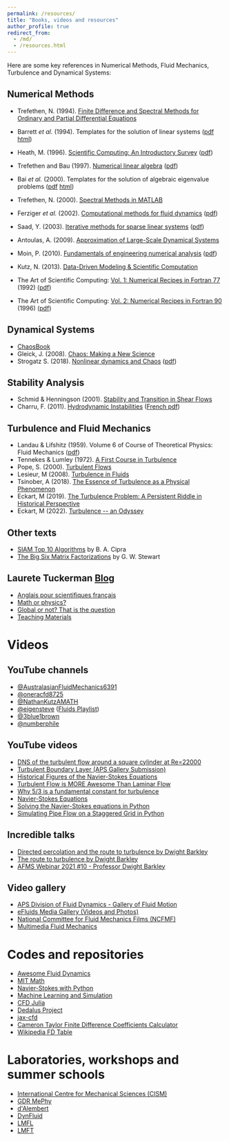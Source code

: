 ```yaml
---
permalink: /resources/
title: "Books, videos and resources"
author_profile: true
redirect_from: 
  - /md/
  - /resources.html
---
```


Here are some key references in Numerical Methods, Fluid Mechanics, Turbulence and Dynamical Systems:

Numerical Methods
------
- Trefethen, N. (1994). [Finite Difference and Spectral Methods for Ordinary and Partial Differential Equations](https://people.maths.ox.ac.uk/trefethen/pdetext.html)
- Barrett *et al.* (1994). Templates for the solution of linear systems ([pdf](https://netlib.org/templates/templates.pdf) [html](https://netlib.org/linalg/html_templates/node4.html))
- Heath, M. (1996). [Scientific Computing: An Introductory Survey](https://heath.cs.illinois.edu/scicomp/) ([pdf](https://e6.ijs.si/~roman/files/tmp/M.Heath-SComputing/scientific-computing-michael-t-heath.pdf))
- Trefethen and Bau (1997). [Numerical linear algebra](https://people.maths.ox.ac.uk/trefethen/text.html) ([pdf]())
- Bai *et al.* (2000). Templates for the solution of algebraic eigenvalue problems ([pdf](https://epubs.siam.org/doi/pdf/10.1137/1.9780898719581.fm) [html](https://netlib.org/utk/people/JackDongarra/etemplates/node5.html))
- Trefethen, N. (2000). [Spectral Methods in MATLAB](https://people.maths.ox.ac.uk/trefethen/spectral.html)
- Ferziger *et al.* (2002). [Computational methods for fluid dynamics](https://link.springer.com/book/10.1007/978-3-642-56026-2) ([pdf](https://www.researchgate.net/profile/Ghassan-Smaisim/post/FEM_mesh_generator/attachment/59d655b479197b80779acc79/AS%3A526929528274950%401502641197635/download/111+ferziger+peric+2002+computational+methods+for+fluid+dynamics+.pdf))
- Saad, Y. (2003). [Iterative methods for sparse linear systems]() ([pdf](https://www-users.cse.umn.edu/~saad/IterMethBook_2ndEd.pdf))
- Antoulas, A. (2009). [Approximation of Large-Scale Dynamical Systems](https://epubs.siam.org/doi/book/10.1137/1.9780898718713)
- Moin, P. (2010). [Fundamentals of engineering numerical analysis]() ([pdf](https://sv.20file.org/up1/1389_0.pdf))
- Kutz, N. (2013). [Data-Driven Modeling & Scientific Computation](https://global.oup.com/academic/product/data-driven-modeling-and-scientific-computation-9780199660346?q=Kutz&lang=en&cc=us)

- The Art of Scientific Computing: [Vol. 1: Numerical Recipes in Fortran 77](http://s3.amazonaws.com/nrbook.com/book_F210.html) (1992) ([pdf](https://websites.pmc.ucsc.edu/~fnimmo/eart290c_17/NumericalRecipesinF77.pdf))
- The Art of Scientific Computing: [Vol. 2: Numerical Recipes in Fortran 90](http://numerical.recipes/oldverswitcher.html) (1996) ([pdf](http://www.elch.chem.msu.ru/tch/group/FortranBooks/NumericalRecipesinF90.pdf))

Dynamical Systems
------
- [ChaosBook](https://chaosbook.org)
- Gleick, J. (2008). [Chaos: Making a New Science](https://en.wikipedia.org/wiki/Chaos:_Making_a_New_Science#:~:text=Chaos%3A%20Making%20a%20New%20Science%20was%20the%20first%20popular%20book,contributed%20to%20the%20developing%20field.)
- Strogatz S. (2018). [Nonlinear dynamics and Chaos](https://www.stevenstrogatz.com/books/nonlinear-dynamics-and-chaos-with-applications-to-physics-biology-chemistry-and-engineering) ([pdf](https://www.biodyn.ro/course/literatura/Nonlinear_Dynamics_and_Chaos_2018_Steven_H._Strogatz.pdf))

Stability Analysis
------
- Schmid & Henningson (2001). [Stability and Transition in Shear Flows](https://link.springer.com/book/10.1007/978-1-4613-0185-1)
- Charru, F. (2011). [Hydrodynamic Instabilities]() ([French pdf](http://www.lmm.jussieu.fr/~hoepffner/enseignement/charru.pdf))

Turbulence and Fluid Mechanics
------
- Landau & Lifshitz (1959). Volume 6 of Course of Theoretical Physics: Fluid Mechanics ([pdf](https://phys.au.dk/~srf/hydro/Landau+Lifschitz.pdf))
- Tennekes & Lumley (1972). [A First Course in Turbulence](https://mitpress.mit.edu/9780262536301/a-first-course-in-turbulence/)
- Pope, S. (2000). [Turbulent Flows](https://pope.mae.cornell.edu/TurbulentFlows.html) 
- Lesieur, M (2008). [Turbulence in Fluids](https://link.springer.com/book/10.1007/978-1-4020-6435-7)
- Tsinober, A (2018). [The Essence of Turbulence as a Physical Phenomenon](https://link.springer.com/book/10.1007/978-94-007-7180-2)
- Eckart, M (2019). [The Turbulence Problem: A Persistent Riddle in Historical Perspective](https://link.springer.com/book/10.1007/978-3-030-31863-5) 
- Eckart, M (2022). [Turbulence -- an Odyssey](https://link.springer.com/book/10.1007/978-3-030-91459-2)
 
Other texts
------
- [SIAM Top 10 Algorithms](http://web.tecnico.ulisboa.pt/~mcasquilho/CD_Casquilho/legacy/PRINT/NotebookSC_1LP_22pp.pdf) by B. A. Cipra
- [The Big Six Matrix Factorizations](https://www.cs.fsu.edu/~lacher/courses/COT4401/notes/cise_v2_i1/matrix.pdf) by G. W. Stewart

Laurete Tuckerman [Blog](https://blog.espci.fr/laurette/)
-----
- [Anglais pour scientifiques français](https://blog.espci.fr/laurette/anglais-pour-scientifiques-francais/)
- [Math or physics?](https://blog.espci.fr/laurette/files/2021/03/NPR7.pdf)
- [Global or not? That is the question](https://blog.espci.fr/laurette/files/2018/11/Stability_analysis.pdf)
- [Teaching Materials](https://blog.espci.fr/laurette/explanatory/)

Videos
======

YouTube channels
-------
- [@AustralasianFluidMechanics6391](https://www.youtube.com/@australasianfluidmechanics6391)
- [@oneracfd8725](https://www.youtube.com/@oneracfd8725)
- [@NathanKutzAMATH](https://www.youtube.com/@NathanKutzAMATH)
- [@eigensteve](https://www.youtube.com/@eigensteve) ([Fluids Playlist](https://www.youtube.com/playlist?list=PLMrJAkhIeNNQWO3ESiccZmPssvUDFHL4M))
- [@3blue1brown](https://www.youtube.com/@3blue1brown)
- [@numberphile](https://www.youtube.com/@numberphile)

YouTube videos
-------
- [DNS of the turbulent flow around a square cylinder at Re=22000](https://www.youtube.com/watch?v=c8zKWaxohng)
- [Turbulent Boundary Layer (APS Gallery Submission)](https://www.youtube.com/watch?v=4KeaAhVoPIw&t=0s)
- [Historical Figures of the Navier-Stokes Equations](https://youtu.be/DeW9Ihba3-8)
- [Turbulent Flow is MORE Awesome Than Laminar Flow](https://youtu.be/5zI9sG3pjVU)
- [Why $5/3$ is a fundamental constant for turbulence](https://youtu.be/_UoTTq651dE)
- [Navier-Stokes Equations](https://youtu.be/ERBVFcutl3M)
- [Solving the Navier-Stokes equations in Python](https://youtu.be/BQLvNLgMTQE)
- [Simulating Pipe Flow on a Staggered Grid in Python](https://youtu.be/rV8tD2nQfkk)
 
Incredible talks
-------
- [Directed percolation and the route to turbulence by Dwight Barkley](https://www.youtube.com/watch?v=C1QsI8EiJC0)
- [The route to turbulence by Dwight Barkley](https://www.youtube.com/watch?v=197brZdt2q4)
- [AFMS Webinar 2021 #10 - Professor Dwight Barkley](https://www.youtube.com/watch?v=yGtn-Qbo01g)

Video gallery 
-------
- [APS Division of Fluid Dynamics - Gallery of Fluid Motion](https://gfm.aps.org)
- [eFluids Media Gallery (Videos and Photos)](http://media.efluids.com/galleries/all)
- [National Committee for Fluid Mechanics Films (NCFMF)](https://web.mit.edu/hml/ncfmf.html)
- [Multimedia Fluid Mechanics](https://www.cambridge.org/core/homsy/)

Codes and repositories
=======
- [Awesome Fluid Dynamics](https://github.com/lento234/awesome-fluid-dynamics)
- [MIT Math](https://github.com/orgs/mitmath/repositories)
- [Navier-Stokes with Python](https://github.com/rjwalia/Navier-Stokes-Numerical-Solution-Using-FDM-FVM-LBM-Solver-Python-Scripting)
- [Machine Learning and Simulation](https://github.com/Ceyron/machine-learning-and-simulation)
- [CFD Julia](https://github.com/surajp92/CFD_Julia)
- [Dedalus Project](https://github.com/DedalusProject/dedalus)
- [jax-cfd](https://colab.research.google.com/github/google/jax-cfd/blob/main/notebooks/collocated_demo.ipynb)
- [Cameron Taylor Finite Difference Coefficients Calculator](https://web.media.mit.edu/~crtaylor/calculator.html)
- [Wikipedia FD Table](https://en.wikipedia.org/wiki/Finite_difference_coefficient)

Laboratories, workshops and summer schools
=======
- [International Centre for Mechanical Sciences (CISM)](https://www.cism.it/en/activities/courses/)
- [GDR MePhy](https://blog.espci.fr/mephy/)
- [d'Alembert](http://www.dalembert.upmc.fr/ijlrda/)
- [DynFluid](https://dynfluid.ensam.eu/accueil-dynfluid-100729.kjsp)
- [LMFL](https://lmfl.cnrs.fr/en/agenda/)
- [LMFT](https://www.imft.fr/en/accueil-english/)
